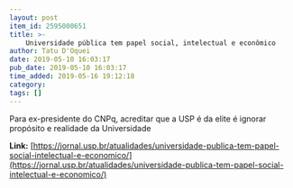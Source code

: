 ```yaml
---
layout: post
item_id: 2595000651
title: >-
    Universidade pública tem papel social, intelectual e econômico
author: Tatu D'Oquei
date: 2019-05-10 16:03:17
pub_date: 2019-05-10 16:03:17
time_added: 2019-05-16 19:12:18
category: 
tags: []
---
```


Para ex-presidente do CNPq, acreditar que a USP é da elite é ignorar propósito e realidade da Universidade

**Link:** [https://jornal.usp.br/atualidades/universidade-publica-tem-papel-social-intelectual-e-economico/](https://jornal.usp.br/atualidades/universidade-publica-tem-papel-social-intelectual-e-economico/)

